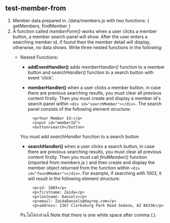 ## test-member-from
1. Member data prepared in ./data/members.js with two functions: { getMembers, findMember }
2. A function called *memberForm()* works when a user clicks a member button, a member search panel will show. After the user enters a searching member id, if found then the member detail will display, otherwise, no data shows. Write three nested functions in the following:
    - Nested Functions:
        - **addEventHandler()** adds *memberHandler()* function to a member button and *searchHandler()* function to a search button with event 'click'.
        - **memberHandler()** when a user clicks a member button, in case there are previous searching results, you must clear all previous content firstly. Then you must create and display a member id's search panel within `<div id="searchMember"></div>`. The search panel consists of the following element structure:

                <p>Your Member Id:</p>
                <input id="memberId">
                <button>search</button>
        You must add *searchHandler* function to a search button

        - **searchHandler()** when a user clicks a search button, in case there are previous searching results, you must clear all previous content firstly. Then you must call *findMember()* function (imported from members.js ) and then create and display the member object returned from the function within `<div id="foundMember"></div>`. For example, if searching with 1003, it will result in the following element structure:

                <p>id: 1003</p>
                <p>firstname: Zaida</p>
                <p>lastname: Daniels</p>
                <p>email: ZaidaDaniels@dayrep.com</p>
                <p>address: 1367 Clarksburg Park Road Sedona, AZ 86336</p>

        Ps.ไม่ได้ทำส่วนนี้
        Note that there is one white space after comma (:).
